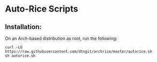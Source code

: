 # Auto-Rice Scripts

## Installation:

On an Arch-based distribution as root, run the following:

```
curl -LO https://raw.githubusercontent.com/dtngit/archrice/master/autorice.sh
sh autorice.sh
```
